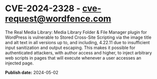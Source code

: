 # CVE-2024-2328 - cve-request@wordfence.com

The Real Media Library: Media Library Folder & File Manager plugin for WordPress is vulnerable to Stored Cross-Site Scripting via the image title and alt text in all versions up to, and including, 4.22.11 due to insufficient input sanitization and output escaping. This makes it possible for authenticated attackers, with author access and higher, to inject arbitrary web scripts in pages that will execute whenever a user accesses an injected page.

**Publish date:** 2024-05-02
